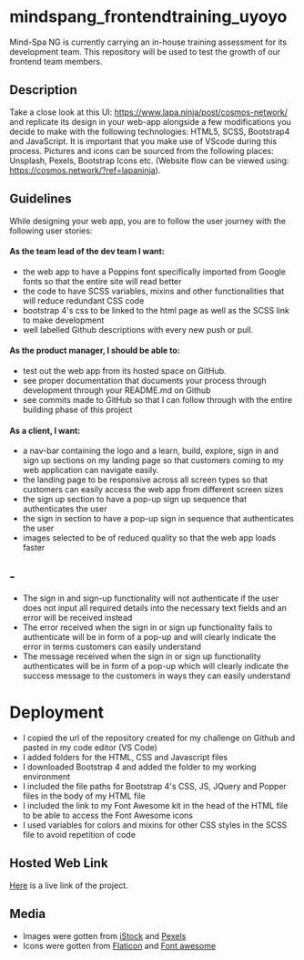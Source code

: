 # mindspang_frontendtraining_uyoyo
Mind-Spa NG is currently carrying an in-house training assessment for its development team. This repository will be used to test the growth of our frontend team members.

 ## Description
 Take a close look at this UI: https://www.lapa.ninja/post/cosmos-network/  and replicate its design in your web-app alongside a few modifications you decide to make with the following technologies: HTML5, SCSS, Bootstrap4 and JavaScript.  It is important that you make use of VScode during this process. Pictures and icons can be sourced from the following places: Unsplash, Pexels, Bootstrap  Icons etc. (Website flow can be viewed using: https://cosmos.network/?ref=lapaninja).

 ## Guidelines
 While designing your web app, you are to follow the user journey with the following user stories:

 #### As the team lead of the dev team I want: 
- the web app to have a Poppins font specifically imported from Google fonts so that the entire site will read better
- the code to have SCSS variables, mixins and other functionalities that will reduce redundant CSS code
- bootstrap 4's css to be linked to the html page as well as the SCSS link to make development 
- well labelled Github descriptions with every new push or pull.
#### As the product manager, I should be able to:
- test out the web app from its hosted space on GitHub.
- see proper documentation that documents your process through development through your README.md on Github
- see commits made to GitHub so that I can follow through with the entire building phase of this project
#### As a client, I want:
 - a nav-bar containing the logo and a learn, build, explore, sign in and sign up sections on my landing page so that customers coming to my web application can navigate easily.
- the landing page to be responsive across all screen types so that customers can easily access the web app from different screen sizes
- the sign up section to have a pop-up sign up sequence that authenticates the user
-  the sign in section to have a pop-up sign in sequence that authenticates the user
-  images selected to be of reduced quality so that the web app loads faster
##  -
- The sign in and sign-up functionality will not authenticate if the user does not input all required details into the necessary text fields and an error will be received instead
- The error received when the sign in or sign up functionality fails to authenticate will be in form of a pop-up and will clearly indicate the error in terms customers can easily understand
- The message received when the sign in or sign up functionality authenticates will be in form of a pop-up which will clearly indicate the success message to the customers in ways they can easily understand

 # Deployment
- I copied the url of the repository created for my challenge on Github and pasted in my code editor (VS Code)
- I added folders for the HTML, CSS and Javascript files
- I downloaded Bootstrap 4 and added the folder to my working environment 
- I included the file paths for Bootstrap 4's CSS, JS, JQuery and Popper files in the body of my HTML file 
- I included the link to my Font Awesome kit in the head of the HTML file to be able to access the Font Awesome icons
- I used variables for colors and mixins for other CSS styles in the SCSS file to avoid repetition of code
 
 ## Hosted Web Link
 [Here]() is a live link of the project.
## Media
- Images were gotten from [iStock](https://www.istockphoto.com/) and [Pexels](https://pexels.com/)
- Icons were gotten from [Flaticon](https://www.flaticon.com) and [Font awesome](https://fontawesome.com/)
